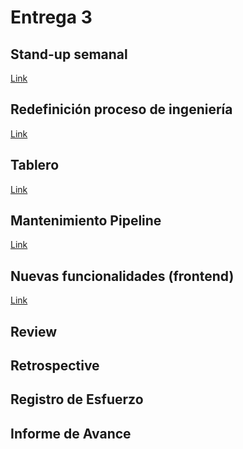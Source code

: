 # Entrega 3

## Stand-up semanal

[Link](https://github.com/fernandasecinaro/Diaz-RodriguezSotto-Secinaro/blob/develop/Entregas/Entrega%203/Stand-up%20semanal/Stand-up%20semanal.md)

## Redefinición proceso de ingeniería

[Link](https://github.com/fernandasecinaro/Diaz-RodriguezSotto-Secinaro/blob/develop/Entregas/Entrega%203/Redefinicion%20Proceso%20Ingenieria/Redefinición%20Proceso%20Ingenieria.md)

## Tablero

[Link](https://github.com/fernandasecinaro/Diaz-RodriguezSotto-Secinaro/tree/develop/Entregas/Entrega%203/Tablero)

## Mantenimiento Pipeline

[Link](https://github.com/fernandasecinaro/Diaz-RodriguezSotto-Secinaro/blob/develop/Entregas/Entrega%203/Mantenimiento%20Pipeline/Mantenimiento%20Pipeline.md)

## Nuevas funcionalidades (frontend)

[Link](https://github.com/fernandasecinaro/Diaz-RodriguezSotto-Secinaro/blob/develop/Entregas/Entrega%203/Nuevas%20Funcionalidades%20(frontend)/Nuevas%20Funcionalidades%20(frontend).md)

## Review

## Retrospective

## Registro de Esfuerzo

## Informe de Avance
